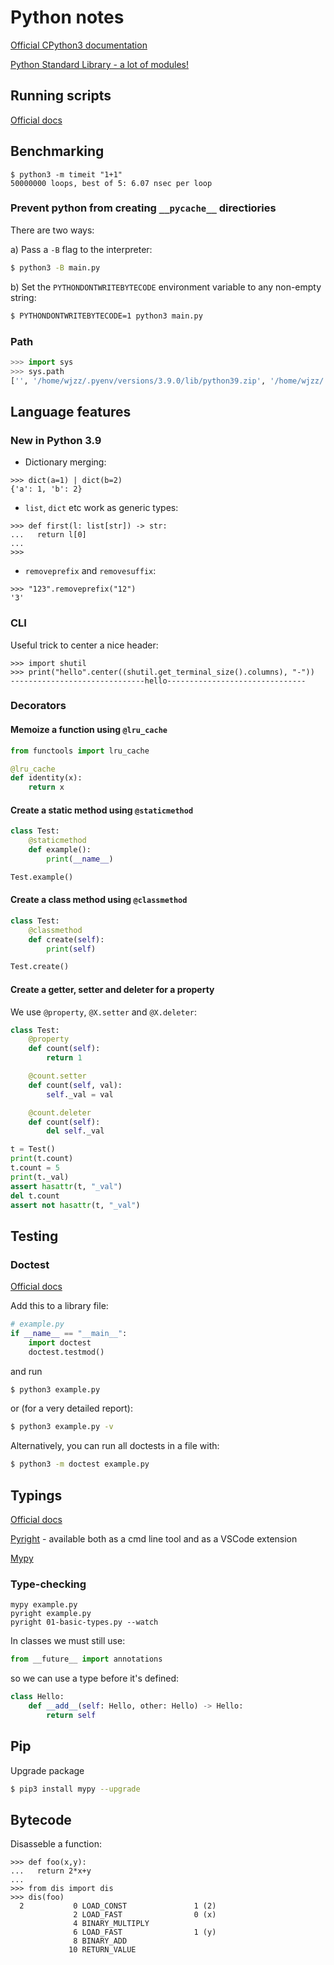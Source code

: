 # Python notes

[Official CPython3 documentation](https://docs.python.org/3/)

[Python Standard Library - a lot of modules!](https://docs.python.org/3/library/index.html)

## Running scripts

[Official docs](https://docs.python.org/3/using/cmdline.html)

## Benchmarking

```
$ python3 -m timeit "1+1"
50000000 loops, best of 5: 6.07 nsec per loop
```

### Prevent python from creating `__pycache__` directiories

There are two ways:

a) Pass a `-B` flag to the interpreter:

```bash
$ python3 -B main.py
```

b) Set the `PYTHONDONTWRITEBYTECODE` environment variable to any non-empty string:

```bash
$ PYTHONDONTWRITEBYTECODE=1 python3 main.py
```


### Path

```python
>>> import sys
>>> sys.path
['', '/home/wjzz/.pyenv/versions/3.9.0/lib/python39.zip', '/home/wjzz/.pyenv/versions/3.9.0/lib/python3.9', '/home/wjzz/.pyenv/versions/3.9.0/lib/python3.9/lib-dynload', '/home/wjzz/.pyenv/versions/3.9.0/lib/python3.9/site-packages']
```

## Language features

### New in Python 3.9

- Dictionary merging:
```
>>> dict(a=1) | dict(b=2)
{'a': 1, 'b': 2}
```

- `list`, `dict` etc work as generic types:
```
>>> def first(l: list[str]) -> str:
...   return l[0]
...
>>>
```

- `removeprefix` and `removesuffix`:
```
>>> "123".removeprefix("12")
'3'
```

### CLI

Useful trick to center a nice header:

```
>>> import shutil
>>> print("hello".center((shutil.get_terminal_size().columns), "-"))
------------------------------hello-------------------------------
```

### Decorators

#### Memoize a function using `@lru_cache`

```python
from functools import lru_cache

@lru_cache
def identity(x):
    return x
```
#### Create a static method using `@staticmethod`

```python
class Test:
    @staticmethod
    def example():
        print(__name__)

Test.example()
```

#### Create a class method using `@classmethod`

```python
class Test:
    @classmethod
    def create(self):
        print(self)

Test.create()
```

#### Create a getter, setter and deleter for a property

We use `@property`, `@X.setter` and `@X.deleter`:

```python
class Test:
    @property
    def count(self):
        return 1

    @count.setter
    def count(self, val):
        self._val = val

    @count.deleter
    def count(self):
        del self._val

t = Test()
print(t.count)
t.count = 5
print(t._val)
assert hasattr(t, "_val")
del t.count
assert not hasattr(t, "_val")
```

## Testing

### Doctest

[Official docs](https://docs.python.org/3/library/doctest.html)

Add this to a library file:
```python
# example.py
if __name__ == "__main__":
    import doctest
    doctest.testmod()
```
and run

```bash
$ python3 example.py
```

or (for a very detailed report):

```bash
$ python3 example.py -v
```

Alternatively, you can run all doctests in a file with:

```bash
$ python3 -m doctest example.py
```

## Typings

[Official docs](https://docs.python.org/3/library/typing.html)

[Pyright](https://github.com/microsoft/pyright) - available both as a cmd line tool and as a VSCode extension

[Mypy](https://pypi.org/project/mypy/)

### Type-checking

```
mypy example.py
pyright example.py
pyright 01-basic-types.py --watch
```

In classes we must still use:
```py
from __future__ import annotations
```
so we can use a type before it's defined:
```py
class Hello:
    def __add__(self: Hello, other: Hello) -> Hello:
        return self
```

## Pip

Upgrade package

```bash
$ pip3 install mypy --upgrade
```

## Bytecode

Disasseble a function:
```
>>> def foo(x,y):
...   return 2*x+y
...
>>> from dis import dis
>>> dis(foo)
  2           0 LOAD_CONST               1 (2)
              2 LOAD_FAST                0 (x)
              4 BINARY_MULTIPLY
              6 LOAD_FAST                1 (y)
              8 BINARY_ADD
             10 RETURN_VALUE
```
